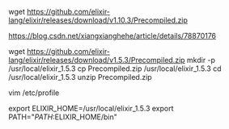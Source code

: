 wget https://github.com/elixir-lang/elixir/releases/download/v1.10.3/Precompiled.zip

https://blog.csdn.net/xiangxianghehe/article/details/78870176

wget https://github.com/elixir-lang/elixir/releases/download/v1.5.3/Precompiled.zip
mkdir -p /usr/local/elixir_1.5.3
cp Precompiled.zip /usr/local/elixir_1.5.3
cd /usr/local/elixir_1.5.3
unzip Precompiled.zip

vim /etc/profile

export ELIXIR_HOME=/usr/local/elixir_1.5.3
export PATH="$PATH:$ELIXIR_HOME/bin"